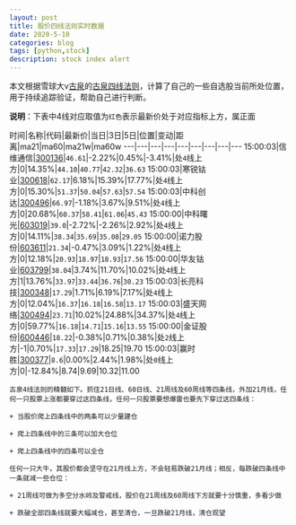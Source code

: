 ```yaml
---
layout: post
title: 股价四线法则实时数据
date: 2020-5-10
categories: blog
tags: [python,stock]
description: stock index alert
---
```



本文根据雪球大v[古泉](https://xueqiu.com/u/7148646888)的[古泉四线法则](https://xueqiu.com/7148646888/130498192)，计算了自己的一些自选股当前所处位置，用于持续追踪验证，帮助自己进行判断。

**说明**：下表中4线对应取值为`红色`表示最新价处于对应指标上方，属正面

时间|名称|代码|最新价|当日|3日|5日|位置|变动|距离|ma21|ma60|ma21w|ma60w
---|---|---|---|---|---|---|---|---
15:00:03|信维通信|[300136](https://xueqiu.com/S/SZ300136)|`46.61`|-2.22%|0.45%|-3.41%|处`4`线上方|0|14.35%|`44.10`|`40.77`|`42.32`|`36.63`
15:00:03|寒锐钴业|[300618](https://xueqiu.com/S/SZ300618)|`62.17`|6.18%|15.39%|17.77%|处`4`线上方|0|15.30%|`51.37`|`50.04`|`57.63`|`57.54`
15:00:03|中科创达|[300496](https://xueqiu.com/S/SZ300496)|`66.97`|-1.18%|3.67%|9.51%|处`4`线上方|0|20.68%|`60.37`|`58.41`|`61.06`|`45.43`
15:00:00|中科曙光|[603019](https://xueqiu.com/S/SH603019)|`39.0`|-2.72%|-2.26%|2.92%|处`4`线上方|0|14.11%|`38.34`|`35.69`|`35.08`|`29.05`
15:00:00|诺力股份|[603611](https://xueqiu.com/S/SH603611)|`21.34`|-0.47%|3.09%|1.22%|处`4`线上方|0|12.18%|`20.93`|`18.97`|`18.93`|`17.56`
15:00:00|华友钴业|[603799](https://xueqiu.com/S/SH603799)|`38.04`|3.74%|11.70%|10.02%|处`4`线上方|1|13.76%|`33.97`|`33.44`|`36.76`|`30.23`
15:00:03|长亮科技|[300348](https://xueqiu.com/S/SZ300348)|`17.29`|1.71%|6.19%|7.17%|处`4`线上方|0|12.04%|`16.37`|`16.18`|`16.58`|`13.17`
15:00:03|盛天网络|[300494](https://xueqiu.com/S/SZ300494)|`23.71`|10.02%|24.88%|34.37%|处`4`线上方|0|59.77%|`16.18`|`14.71`|`15.16`|`13.55`
15:00:00|金证股份|[600446](https://xueqiu.com/S/SH600446)|`18.22`|-0.38%|0.71%|0.38%|处`2`线上方|-1|0.70%|`17.33`|`17.29`|18.25|19.70
15:00:03|赢时胜|[300377](https://xueqiu.com/S/SZ300377)|`8.6`|0.00%|2.44%|1.98%|处`0`线上方|0|-12.84%|8.74|9.69|10.32|11.00

```
古泉4线法则的精髓如下。抓住21日线、60日线、21周线及60周线等四条线，外加21月线，任何一只股票上涨都要穿过这四条线，任何一只股票要想爆雷也要先下穿过这四条线：

+ 当股价爬上四条线中的两条可以少量建仓

+ 爬上四条线中的三条可以加大仓位

+ 爬上四条线中的四条可以全仓

任何一只大牛，其股价都会坚守在21月线上方，不会轻易跌破21月线；相反，每跌破四条线中一条就减一些仓位：

+ 21周线可做为多空分水岭及警戒线，股价在21周线及60周线下方就要十分慎重，多看少做

+ 跌破全部四条线就要大幅减仓，甚至清仓，一旦跌破21月线，清仓观望
```